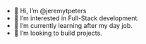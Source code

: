 - 👋 Hi, I’m @jeremytpeters
- 👀 I’m interested in Full-Stack development.
- 🌱 I’m currently learning after my day job.
- 💞️ I’m looking to build projects.

<!---
jeremytpeters/jeremytpeters is a ✨ special ✨ repository because its `README.md` (this file) appears on your GitHub profile.
You can click the Preview link to take a look at your changes.
--->
